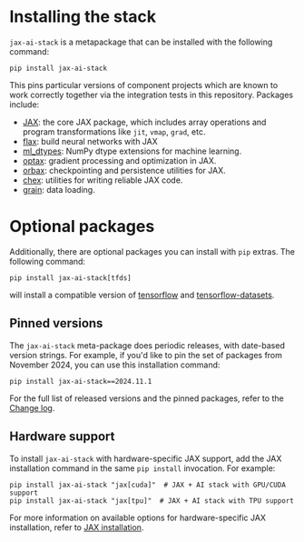 # Installing the stack

`jax-ai-stack` is a metapackage that can be installed with the following command:
```
pip install jax-ai-stack
```

This pins particular versions of component projects which are known to work correctly
together via the integration tests in this repository. Packages include:

- [JAX](http://github.com/google/jax): the core JAX package, which includes array operations
  and program transformations like `jit`, `vmap`, `grad`, etc.
- [flax](http://github.com/google/flax): build neural networks with JAX
- [ml_dtypes](http://github.com/jax-ml/ml_dtypes): NumPy dtype extensions for machine learning.
- [optax](https://github.com/google-deepmind/optax): gradient processing and optimization in JAX.
- [orbax](https://github.com/google/orbax): checkpointing and persistence utilities for JAX.
- [chex](https://github.com/google-deepmind/chex): utilities for writing reliable JAX code.
- [grain](https://github.com/google/grain): data loading.

# Optional packages

Additionally, there are optional packages you can install with `pip` extras. The following command:
```
pip install jax-ai-stack[tfds]
```
will install a compatible version of [tensorflow](https://github.com/tensorflow/tensorflow)
and [tensorflow-datasets](https://github.com/tensorflow/datasets).

## Pinned versions

The `jax-ai-stack` meta-package does periodic releases, with date-based version strings. For
example, if you'd like to pin the set of packages from November 2024, you can use this installation
command:
```
pip install jax-ai-stack==2024.11.1
```
For the full list of released versions and the pinned packages, refer to the [Change log](https://github.com/jax-ml/jax-ai-stack/blob/main/CHANGELOG.md).


## Hardware support

To install `jax-ai-stack` with hardware-specific JAX support, add the JAX installation
command in the same `pip install` invocation. For example:
```
pip install jax-ai-stack "jax[cuda]"  # JAX + AI stack with GPU/CUDA support
pip install jax-ai-stack "jax[tpu]"  # JAX + AI stack with TPU support
```
For more information on available options for hardware-specific JAX installation, refer
to [JAX installation](https://docs.jax.dev/en/latest/installation.html).
